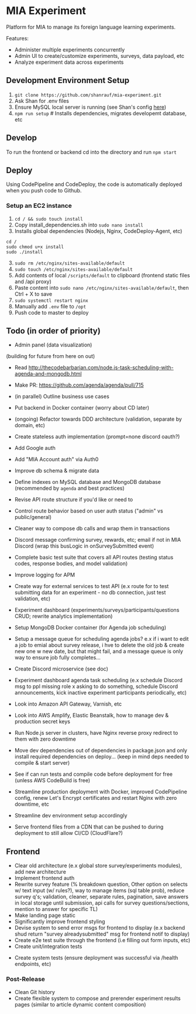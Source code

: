 # MIA Experiment

Platform for MIA to manage its foreign language learning experiments.

Features:

- Administer multiple experiments concurrently
- Admin UI to create/customize experiments, surveys, data payload, etc
- Analyze experiment data across experiments

## Development Environment Setup

1. `git clone https://github.com/shanrauf/mia-experiment.git`
2. Ask Shan for .env files
3. Ensure MySQL local server is running (see Shan's config [here](https://gyazo.com/1ea29a7b388c8b86dc9fc6ef9d455423))
4. `npm run setup` # Installs dependencies, migrates developemt database, etc

## Develop

To run the frontend or backend cd into the directory and run `npm start`

## Deploy

Using CodePipeline and CodeDeploy, the code is automatically deployed when you push code to Github.

### Setup an EC2 instance

1. `cd / && sudo touch install`
2. Copy install_dependencies.sh into `sudo nano install`
3. Installs global dependencies (Nodejs, Nginx, CodeDeploy-Agent, etc)

```
cd /
sudo chmod u+x install
sudo ./install
```

3. `sudo rm /etc/nginx/sites-available/default`
4. `sudo touch /etc/nginx/sites-available/default`
5. Add contents of local `/scripts/default` to clipboard (frontend static files and /api proxy)
6. Paste content into `sudo nano /etc/nginx/sites-available/default`, then Ctrl + X to save
7. `sudo systemctl restart nginx`
8. Manually add `.env` file to `/opt`
9. Push code to master to deploy

## Todo (in order of priority)

- Admin panel (data visualization)

(building for future from here on out)

- Read http://thecodebarbarian.com/node.js-task-scheduling-with-agenda-and-mongodb.html
- Make PR: https://github.com/agenda/agenda/pull/715

- (in parallel) Outline business use cases
- Put backend in Docker container (worry about CD later)

- (ongoing) Refactor towards DDD architecture (validation, separate by domain, etc)
- Create stateless auth implementation (prompt=none discord oauth?)
- Add Google auth
- Add "MIA Account auth" via Auth0
- Improve db schema & migrate data
- Define indexes on MySQL database and MongoDB database (recommended by `agenda` and best practices)
- Revise API route structure if you'd like or need to
- Control route behavior based on user auth status ("admin" vs public/general)
- Cleaner way to compose db calls and wrap them in transactions
- Discord message confirming survey, rewards, etc; email if not in MIA Discord (wrap this busLogic in onSurveySubmitted event)
- Complete basic test suite that covers all API routes (testing status codes, response bodies, and model validation)
- Improve logging for APM
- Create way for external services to test API (e.x route for to test submitting data for an experiment - no db connection, just test validation, etc)
- Experiment dashboard (experiments/surveys/participants/questions CRUD; rewrite analytics implementation)
- Setup MongoDB Docker container (for Agenda job scheduling)
- Setup a message queue for scheduling agenda jobs? e.x if i want to edit a job to emial about survey release, i hve to delete the old job & create new one w new date, but that might fail, and a message queue is only way to ensure job fully completes...
- Create Discord microservice (see doc)
- Experiment dashboard agenda task scheduling (e.x schedule Discord msg to ppl missing role x asking to do something, schedule Discord announcements, kick inactive experiment participants periodically, etc)
- Look into Amazon API Gateway, Varnish, etc
- Look into AWS Amplify, Elastic Beanstalk, how to manage dev & production secret keys
- Run Node.js server in clusters, have Nginx reverse proxy redirect to them with zero downtime
- Move dev dependencies out of dependencies in package.json and only install required dependencies on deploy... (keep in mind deps needed to compile & start server)
- See if can run tests and compile code before deployment for free (unless AWS CodeBuild is free)
- Streamline production deployment with Docker, improved CodePipeline config, renew Let's Encrypt certificates and restart Nginx with zero downtime, etc
- Streamline dev environment setup accordingly
- Serve frontend files from a CDN that can be pushed to during deployment to still allow CI/CD (CloudFlare?)

## Frontend

- Clear old architecture (e.x global store survey/experiments modules), add new architecture
- Implement frontend auth
- Rewrite survey feature (% breakdown question, Other option on selects w/ text input (w/ rules?), way to manage items (sql table prob), reduce survey q's; validation, cleaner, separate rules, pagination, save answers in local storage until submission, api calls for survey questions/sections, mention to answer for specific TL)
- Make landing page static
- Significantly improve frontend styling
- Devise system to send error msgs for frontend to display (e.x backend shud return "survey alreadysubmitted" msg for frontend notif to display)
- Create e2e test suite through the frontend (i.e filling out form inputs, etc)
- Create unit/integration tests

* Create system tests (ensure deployment was successful via /health endpoints, etc)

### Post-Release

- Clean Git history
- Create flexible system to compose and prerender experiment results pages (similar to article dynamic content composition)
